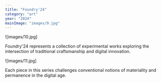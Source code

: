 ```yaml
---
title: "Foundry'24"
category: "art"
year: "2024"
mainImage: "images/9.jpg"
---
```


![images/10.jpg]

Foundry'24 represents a collection of experimental works exploring the intersection of traditional craftsmanship and digital innovation.

![images/11.jpg]

Each piece in this series challenges conventional notions of materiality and permanence in the digital age.
